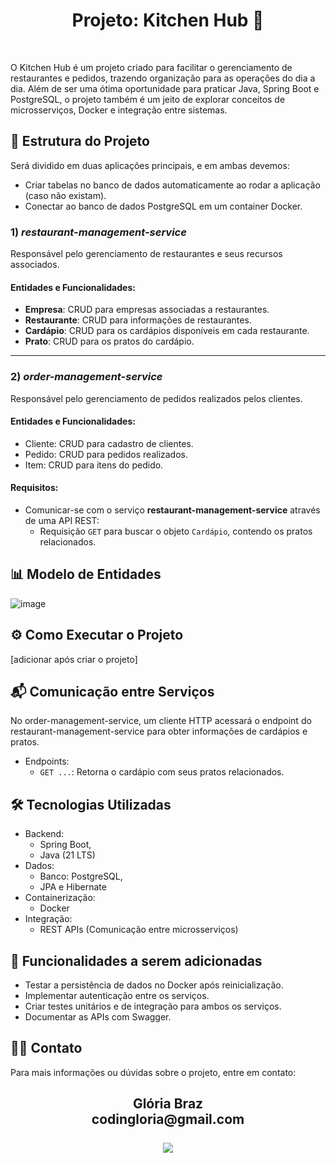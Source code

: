 <h1 align="center"> Projeto: Kitchen Hub 🍕 </h1>
<br>

O Kitchen Hub é um projeto criado para facilitar o gerenciamento de restaurantes e pedidos, trazendo organização para as operações do dia a dia. Além de ser uma ótima oportunidade para praticar Java, Spring Boot e PostgreSQL, o projeto também é um jeito de explorar conceitos de microsserviços, Docker e integração entre sistemas.

## 📂 Estrutura do Projeto

Será dividido em duas aplicações principais, e em ambas devemos:
- Criar tabelas no banco de dados automaticamente ao rodar a aplicação (caso não existam).
- Conectar ao banco de dados PostgreSQL em um container Docker.

### 1) *restaurant-management-service*
Responsável pelo gerenciamento de restaurantes e seus recursos associados.

#### Entidades e Funcionalidades:
- **Empresa**: CRUD para empresas associadas a restaurantes.
- **Restaurante**: CRUD para informações de restaurantes.
- **Cardápio**: CRUD para os cardápios disponíveis em cada restaurante.
- **Prato**: CRUD para os pratos do cardápio.

---

### 2) *order-management-service*
Responsável pelo gerenciamento de pedidos realizados pelos clientes.

#### Entidades e Funcionalidades:
- Cliente: CRUD para cadastro de clientes.
- Pedido: CRUD para pedidos realizados.
- Item: CRUD para itens do pedido.

#### Requisitos:
- Comunicar-se com o serviço **restaurant-management-service** através de uma API REST:
  - Requisição `GET` para buscar o objeto `Cardápio`, contendo os pratos relacionados.

## 📊 Modelo de Entidades
![image](https://github.com/user-attachments/assets/1a74698c-2ef8-4383-8529-d25f36ecb170)


## ⚙️ Como Executar o Projeto
[adicionar após criar o projeto]
  
## 📬 Comunicação entre Serviços
No order-management-service, um cliente HTTP acessará o endpoint do restaurant-management-service para obter informações de cardápios e pratos.

- Endpoints:
    - `GET ...`: Retorna o cardápio com seus pratos relacionados.

## 🛠️ Tecnologias Utilizadas
- Backend: 
  - Spring Boot,
  - Java (21 LTS)
- Dados:
  - Banco: PostgreSQL,
  - JPA e Hibernate
- Containerização:
  - Docker
- Integração:
  - REST APIs (Comunicação entre microsserviços)

## 🚀 Funcionalidades a serem adicionadas
- Testar a persistência de dados no Docker após reinicialização.
- Implementar autenticação entre os serviços.
- Criar testes unitários e de integração para ambos os serviços.
- Documentar as APIs com Swagger.

## 🧑‍💻 Contato
Para mais informações ou dúvidas sobre o projeto, entre em contato:
<div align="center">
<h2> Glória Braz
<br> codingloria@gmail.com
<br><br>
<a href="https://www.linkedin.com/in/codingloria/" target="_blank"><img src="https://img.shields.io/badge/-LinkedIn-%230077B5?style=for-the-badge&logo=linkedin&logoColor=white" target="_blank"></a> 
</div>
